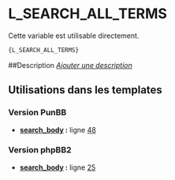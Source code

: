 # L_SEARCH_ALL_TERMS


Cette variable est utilisable directement.

```html
{L_SEARCH_ALL_TERMS}
```

##Description
[*Ajouter une description*](https://fa-tvars.appspot.com/var/L_SEARCH_ALL_TERMS)

## Utilisations dans les templates

### Version PunBB
* __[search_body](../tpl/var/punbb/search_body.md#readme) :__ ligne [48](../tpl/src/punbb/search_body.tpl#L48)

### Version phpBB2
* __[search_body](../tpl/var/subsilver/search_body.md#readme) :__ ligne [25](../tpl/src/subsilver/search_body.tpl#L25)